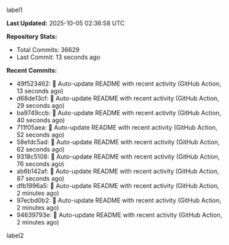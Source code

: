 
label1 
<!-- ACTIVITY_START -->
**Last Updated:** 2025-10-05 02:36:58 UTC

**Repository Stats:**
- Total Commits: 36629
- Last Commit: 13 seconds ago

**Recent Commits:**
- 49f523462: 🤖 Auto-update README with recent activity (GitHub Action, 13 seconds ago)
- d68de13cf: 🤖 Auto-update README with recent activity (GitHub Action, 29 seconds ago)
- ba9749ccb: 🤖 Auto-update README with recent activity (GitHub Action, 40 seconds ago)
- 711f05aea: 🤖 Auto-update README with recent activity (GitHub Action, 52 seconds ago)
- 58efdc5ad: 🤖 Auto-update README with recent activity (GitHub Action, 62 seconds ago)
- 9318c5108: 🤖 Auto-update README with recent activity (GitHub Action, 76 seconds ago)
- ab6b142af: 🤖 Auto-update README with recent activity (GitHub Action, 87 seconds ago)
- dfb1996a5: 🤖 Auto-update README with recent activity (GitHub Action, 2 minutes ago)
- 97ecbd0b2: 🤖 Auto-update README with recent activity (GitHub Action, 2 minutes ago)
- 94639793e: 🤖 Auto-update README with recent activity (GitHub Action, 2 minutes ago)
<!-- ACTIVITY_END -->

label2
